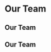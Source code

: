 <script setup>
import CustomComponent from '../components/index.vue'
const members = [
  {
    avatar: 'https://www.github.com/yyx990803.png',
    name: 'Evan You',
    title: 'Creator',
    org:'org',
    orgLink:'https://github.com/yyx990803',
    desc:'这是一段介绍！',
    links: [
      { icon: 'github', link: 'https://github.com/yyx990803' },
      { icon: 'twitter', link: 'https://twitter.com/youyuxi' }
    ]
  }
]
</script>

# Our Team

<CustomComponent />

## Our Team

<CustomComponent />

## Our Team

<CustomComponent />

